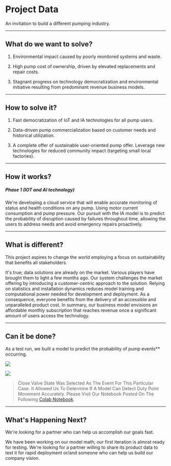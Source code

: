 # Project Data
An invitation to build a different pumping industry.

------------


## What do we want to solve?
1. Environmental impact caused by poorly monitored systems and waste.

1. High pump cost of ownership, driven by elevated replacements and repair costs.

1. Stagnant progress on technology democratization and environmental initiative resulting from predominant revenue business models. 


------------
## How to solve it?
1. Fast democratization of IoT and IA technologies for all pump users.

1. Data-driven pump commercialization based on customer needs and historical utilization.

1. A complete offer of sustainable user-oriented pump offer. Leverage new technologies for reduced community impact (targeting small local factories).

------------



## How it works?
##### Phase 1 (IOT and AI technology)

We're developing a cloud service that will enable accurate monitoring of status and health conditions on any pump. Using motor current consumption and pump pressure.
Our pursuit with the IA model is to predict the probability of disruption caused by failures throughout time, allowing the users to address needs and avoid emergency repairs proactively.


------------

## What is different?
This project aspires to change the world employing a  focus on sustainability that benefits all stakeholders.

It's true; data solutions are already on the market. Various players have brought them to light a few months ago. Our system challenges the market offering by introducing a customer-centric approach to the solution. Relying on statistics and installation dynamics reduces model training and computational power needed for development and deployment. As a consequence, everyone benefits from the delivery of an accessible and unparalleled product cost.
In summary, our business model envisions an affordable monthly subscription that reaches revenue once a significant amount of users access the technology.


------------

## Can it be done?

As a test run, we built a model to predict the probability of pump events** occurring.

![](https://github.com/dnb0512/DataProject/blob/gh-pages/line2.gif?raw=true)

![](https://github.com/dnb0512/DataProject/blob/gh-pages/line3.gif?raw=true)

>  Close Valve State Was Selected As The Event For This Particular Case. It Allowed Us To Determine If A Model Can Detect Duty Point Movement Accurately.
Please Visit Our Notebook Posted On The Following [Colab Notebook](https://colab.research.google.com/drive/1Y2Dw-Yr-xlUzj5uFa5mt4dSmM0HT8Dwh?usp=sharing). 


------------

## What's Happening Next?
We're looking for a partner who can help us accomplish our goals fast. 

We have been working on our model math; our first iteration is almost ready for testing. We're looking for a partner willing to share its product data to test it for rapid deployment or/and someone who can help us build our company vision.
